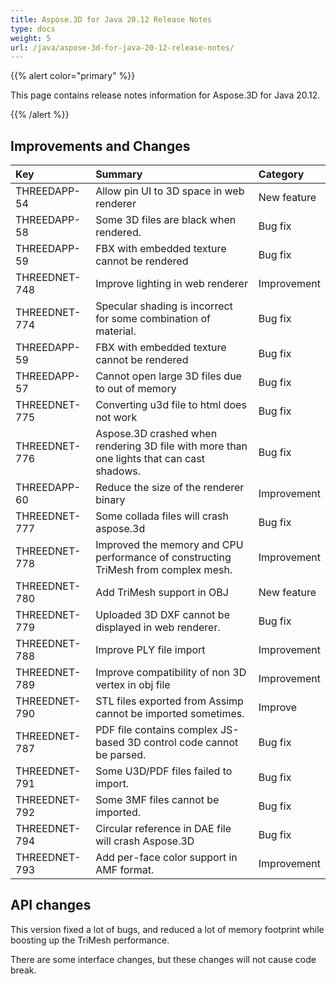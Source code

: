 ```yaml
---
title: Aspose.3D for Java 20.12 Release Notes
type: docs
weight: 5
url: /java/aspose-3d-for-java-20-12-release-notes/
---
```


{{% alert color="primary" %}}

This page contains release notes information for Aspose.3D for Java 20.12.

{{% /alert %}}
## **Improvements and Changes**

|**Key**|**Summary**|**Category**|
| :- | :- | :- |
| THREEDAPP-54 | Allow pin UI to 3D space in web renderer | New feature| 
| THREEDAPP-58 | Some 3D files are black when rendered. | Bug fix | 
| THREEDAPP-59 | FBX with embedded texture cannot be rendered | Bug fix | 
| THREEDNET-748 | Improve lighting in web renderer | Improvement | 
| THREEDNET-774 | Specular shading is incorrect for some combination of material. | Bug fix | 
| THREEDAPP-59 | FBX with embedded texture cannot be rendered | Bug fix | 
| THREEDAPP-57 | Cannot open large 3D files due to out of memory | Bug fix | 
| THREEDNET-775 | Converting u3d file to html does not work | Bug fix | 
| THREEDNET-776 | Aspose.3D crashed when rendering 3D file with more than one lights that can cast shadows. | Bug fix | 
| THREEDAPP-60 | Reduce the size of the renderer binary | Improvement | 
| THREEDNET-777 | Some collada files will crash aspose.3d | Bug fix | 
| THREEDNET-778 | Improved the memory and CPU performance of constructing TriMesh from complex mesh. | Improvement | 
| THREEDNET-780 | Add TriMesh support in OBJ | New feature | 
| THREEDNET-779 | Uploaded 3D DXF cannot be displayed in web renderer. | Bug fix | 
| THREEDNET-788 | Improve PLY file import | Improvement | 
| THREEDNET-789 | Improve compatibility of non 3D vertex in obj file | Improvement | 
| THREEDNET-790 | STL files exported from Assimp cannot be imported sometimes. | Improve | 
| THREEDNET-787 | PDF file contains complex JS-based 3D control code cannot be parsed. | Bug fix| 
| THREEDNET-791 | Some U3D/PDF files failed to import. | Bug fix| 
| THREEDNET-792 | Some 3MF files cannot be imported. | Bug fix | 
| THREEDNET-794 | Circular reference in DAE file will crash Aspose.3D | Bug fix | 
| THREEDNET-793 | Add per-face color support in AMF format. | Improvement | 



## API changes ##

This version fixed a lot of bugs, and reduced a lot of memory footprint while boosting up the TriMesh performance.

There are some interface changes, but these changes will not cause code break.